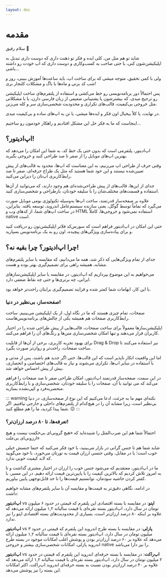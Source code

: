 ```yaml
---
layout: doc
---
```


# مقدمه

سلام رفیق 👋

شاید تو هم مثل من، کلی ایده و فکر تو ذهنت داری که دوست داری تبدیل به اپلیکیشن‌شون کنی، یا حتی صاحب یه کسب‌وکاری و دوست داری که اپ خودت رو داشته باشی...

ولی با کمی تحقیق، متوجه میشی که برای ساخت اپ، باید ساعت‌ها آموزش ببینی، روز و شب کد بزنی و ماه‌ها با باگ و مشکلات کلنجار بری!

پس احتمالاً دور برنامه‌نویسی رو خط می‌کشی و استفاده از پلتفرم‌های ساخت اپلیکیشن رو ترجیح میدی، که بیشترشون یا پشتیبانی ضعیفی از زبان فارسی دارن، یا با مشکلاتی مثل خروجی بی‌کیفیت، قالب‌های تکراری و محدودیت شخصی‌سازی سر و کله می‌زنن.

در نهایت، یا کلاً بیخیال اون فکر و ایده‌ها میشی، یا تن به اپ‌های ساده و بی‌کیفیت میدی.

اینجاست که ما به فکر حل این مشکل افتادیم و راهکار خودمون رو ساختیم...

## اپ‌ادیتور؟!

اپ‌ادیتور، پلتفرمی است که بدون حتی یک خط کد، به شما این امکان را می‌دهد که بهترین اپ‌های موبایل را از صفر تا صد طراحی کنید و خروجی بگیرید.

وقتی حرف از طراحی اپ می‌زنیم، به این معناست که اپ‌ها، محدود به قالب‌های از پیش تعیین‌شده نیستند و این خود شما هستید که مثل یک طراح حرفه‌ای، صفر تا صد رابط‌کاربری اپ‌تان را دیزاین می‌کنید.

جدای از این‌ها، قالب‌های از پیش طراحی‌شده‌ای هم وجود دارند، که می‌توانید از آن‌ها استفاده و قسمت‌های مختلف‌شان را با سلیقه خودتان، بازطراحی و شخصی‌سازی کنید.

علاوه بر صفحه‌ساز قدرتمند، ساخت اپ‌ها به‌وسیله تکنولوژی بومی موبایل صورت می‌گیرد که تماماً توسط گوگل، یعنی سازنده سیستم‌عامل اندروید، توسعه یافته. بنابراین، در ساخت اپ‌های شما، از کدهای وب و HTML استفاده نمی‌شود و خروجی‌ها، کاملاً native است.

حتی این امکان در اپ‌ادیتور فراهم است که سورس‌کد فلاتر اپلیکیشن‌تون رو دریافت کنید و برای پیاده‌سازی ویژگی‌های پیچیده، اون رو به یک برنامه‌نویس بسپارید.

## چرا اپ‌ادیتور؟ چرا بقیه نه؟!

جدای از تمام ویژگی‌هایی که ذکر شد، همه ما می‌دانیم، که مقایسه با سایر پلتفرم‌های مشابه، همیشه راهی برای تصمیم‌گیری بهتر بوده و هست.

می‌خواهیم به این موضوع بپردازیم که اپ‌ادیتور، در مقایسه با سایر اپلیکیشن‌سازهای ایرانی، چه برتری‌ها و حتی چه نقاط ضعفی دارد.

با این کار، ابهامات شما کمتر شده و فرایند تصمیم‌گیری برایتان راحت‌تر خواهد بود.

### صفحه‌ساز، بی‌نظیر در دنیا!

صفحات، تمام چیزی هستند که ما در نگاه اول، از یک اپلیکیشن می‌بینیم. ساخت رابط‌کاربری صفحات هم همیشه یکی از چالش‌های برنامه‌نویس‌هاست.

اپلیکیشن‌سازها معمولاً برای ساخت صفحات، قالب‌هایی از پیش طراحی شده را در اختیار کاربران قرار می‌دهند و تنها امکان شخصی‌سازی متن‌ها و رنگ‌های آن را فراهم می‌کنند.

برای بهبود تجربه کاربری، برخی از آن‌ها از قابلیت Drag & Drop نیز استفاده می‌کنند تا ساخت صفحات، راحت‌تر و روان‌تر صورت بگیرد.

اما این واقعیت انکار ناپذیر است که این قالب‌ها، حتی اگر جدید هم باشند، پس از مدتی و با استفاده در سایر اپ‌ها، تکراری می‌شوند و نیاز به قالب‌های اختصاصی و انحصاری، بیش از پیش احساس خواهد شد.

در این سمت، صفحه‌ساز قدرتمند اپ‌ادیتور، امکان طراحی صفر تا صد صفحات را فراهم می‌کند که می توانید با آن، صفحات را با سلیقه خودتان، شخصی‌سازی و با رابط‌کاربری منحصربه‌فرد و کپی‌نشده بسازید.

::: warning نکته‌ای مهم
ما به جرئت، ادعا می‌کنیم که این نوع از صفحه‌سازی، در دنیا بی‌نظیر است، زیرا مشابه آن را در هیچ‌کدام از پلتفرم‌های داخلی و خارجی نیافتیم. اگر شما پیدا کردید، ما را هم مطلع کنید. 😉
:::

### تعرفه‌ها، تا ۸۰ درصد ارزان‌تر؟!

احتمالاً شما هم این ضرب‌المثل را شنیده‌اید که «هیچ گرونی‌ای بی‌حکمت نیست و هیچ ارزونی‌ای بی‌علت»

شاید شما هم تا جنس گرانی در بازار می‌بینید، با خود فکر می‌کنید که حتما جنسش خیلی خوب است؛ یا در مقابل، وقتی جنسی ارزان قیمت به تورتان می‌خورد، با خود می‌گویید که لابد کیفیت خوبی ندارد.

ما در اپ‌ادیتور، معتقدیم که می‌شود جنس خوب را ارزان در اختیار مشتری گذاشت و تا به امروز تلاش کردیم که بالاترین کیفیت را با پایین‌ترین قیمت ارائه دهیم. در این مسیر، با کمتر کردن حاشیه سودمان، توانستیم قیمت‌ها را تا حد قابل‌توجهی پایین بیاوریم.

در ادامه، نگاهی دقیق‌تر به قیمت‌ها و مقایسه آن با سایر پلتفرم‌های مشابه خواهیم داشت:

**اپ‌ادیتور** vs **اپتو**: در مقایسه با بسته اقتصادی این پلتفرم که قیمتی در حدود ۶ میلیون تومان در سال دارد، اپ‌ادیتور بسته نقره‌ای با قیمت سالیانه ۱,۲ میلیون ارائه می‌دهد که علاوه بر اینکه ۸۰ درصد ارزان‌تر است، بسیاری از محدودیت‌های بسته اقتصادی اپتو را نیز ندارد.

**اپ‌ادیتور** vs **پازلی**: در مقایسه با بسته طرح اندروید این پلتفرم که قیمتی در حدود ۳ میلیون تومان در سال دارد، اپ‌ادیتور بسته نقره‌ای با قیمت سالیانه ۱,۲ میلیون ارائه می‌دهد که علاوه بر ۶۰ درصد ارزان‌تر بودن و پوشش اغلب امکانات موجود در بسته طرح اندروید پازلی، امکانات شخصی‌سازی بیشتر و خروجی native را نیز دارا می‌باشد.

**اپ‌ادیتور** vs **اپ‌راکت**: در مقایسه با بسته حرفه‌ای اندروید این پلتفرم که قیمتی در حدود ۲ میلیون تومان در سال دارد، اپ‌ادیتور بسته نقره‌ای با قیمت سالیانه ۱,۲ ارائه می‌دهد که علاوه بر ۴۰ درصد ارزان‌تر بودن نسبت به بسته حرفه‌ای اندروید اپ‌راکت، اکثر امکانات این بسته را نیز پوشش می‌دهد.